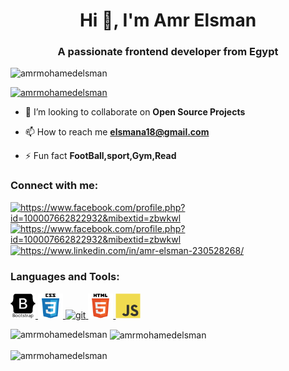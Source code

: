 <h1 align="center">Hi 👋, I'm Amr Elsman</h1>
<h3 align="center">A passionate frontend developer from Egypt</h3>

<p align="left"> <img src="https://komarev.com/ghpvc/?username=amrmohamedelsman&label=Profile%20views&color=0e75b6&style=flat" alt="amrmohamedelsman" /> </p>

<p align="left"> <a href="https://github.com/ryo-ma/github-profile-trophy"><img src="https://github-profile-trophy.vercel.app/?username=amrmohamedelsman" alt="amrmohamedelsman" /></a> </p>

- 👯 I’m looking to collaborate on **Open Source Projects**

- 📫 How to reach me **elsmana18@gmail.com**

- ⚡ Fun fact **FootBall,sport,Gym,Read**

<h3 align="left">Connect with me:</h3>
<p align="left">
<a href="https://fb.com/https://www.facebook.com/profile.php?id=100007662822932&mibextid=zbwkwl" target="blank"><img align="center" src="https://raw.githubusercontent.com/rahuldkjain/github-profile-readme-generator/master/src/images/icons/Social/facebook.svg" alt="https://www.facebook.com/profile.php?id=100007662822932&mibextid=zbwkwl" height="30" width="40" /></a>
<a href="https://instagram.com/https://www.facebook.com/profile.php?id=100007662822932&mibextid=zbwkwl" target="blank"><img align="center" src="https://raw.githubusercontent.com/rahuldkjain/github-profile-readme-generator/master/src/images/icons/Social/instagram.svg" alt="https://www.facebook.com/profile.php?id=100007662822932&mibextid=zbwkwl" height="30" width="40" /></a>
<a href="https://linkedin.com/in/https://www.linkedin.com/in/amr-elsman-230528268/" target="blank"><img align="center" src="https://raw.githubusercontent.com/rahuldkjain/github-profile-readme-generator/master/src/images/icons/Social/linked-in-alt.svg" alt="https://www.linkedin.com/in/amr-elsman-230528268/" height="30" width="40" /></a>
</p>


<h3 align="left">Languages and Tools:</h3>
<p align="left"> <a href="https://getbootstrap.com" target="_blank" rel="noreferrer"> <img src="https://raw.githubusercontent.com/devicons/devicon/master/icons/bootstrap/bootstrap-plain-wordmark.svg" alt="bootstrap" width="40" height="40"/> </a> <a href="https://www.w3schools.com/css/" target="_blank" rel="noreferrer"> <img src="https://raw.githubusercontent.com/devicons/devicon/master/icons/css3/css3-original-wordmark.svg" alt="css3" width="40" height="40"/> </a> <a href="https://git-scm.com/" target="_blank" rel="noreferrer"> <img src="https://www.vectorlogo.zone/logos/git-scm/git-scm-icon.svg" alt="git" width="40" height="40"/> </a> <a href="https://www.w3.org/html/" target="_blank" rel="noreferrer"> <img src="https://raw.githubusercontent.com/devicons/devicon/master/icons/html5/html5-original-wordmark.svg" alt="html5" width="40" height="40"/> </a> <a href="https://developer.mozilla.org/en-US/docs/Web/JavaScript" target="_blank" rel="noreferrer"> <img src="https://raw.githubusercontent.com/devicons/devicon/master/icons/javascript/javascript-original.svg" alt="javascript" width="40" height="40"/> </a> </p>

<p><img align="left" src="https://github-readme-stats.vercel.app/api/top-langs?username=amrmohamedelsman&show_icons=true&locale=en&layout=compact" alt="amrmohamedelsman" /></p>

<p>&nbsp;<img align="center" src="https://github-readme-stats.vercel.app/api?username=amrmohamedelsman&show_icons=true&locale=en" alt="amrmohamedelsman" /></p>

<p><img align="center" src="https://github-readme-streak-stats.herokuapp.com/?user=amrmohamedelsman&" alt="amrmohamedelsman" /></p>
